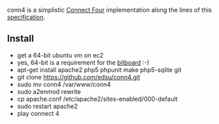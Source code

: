 conn4 is a simplistic [Connect Four](http://en.wikipedia.org/wiki/Connect_Four) implementation along the lines of this [specification](https://gist.github.com/jgonera/69930780b2c4b18f2838).

Install
-------

* get a 64-bit ubuntu vm on ec2
* yes, 64-bit is a requirement for the [bitboard](https://github.com/edsu/conn4/blob/master/models/game.php#L49)  :-)
* apt-get install apache2 php5 phpunit make php5-sqlite git
* git clone https://github.com/edsu/conn4.git
* sudo mv conn4 /var/www/conn4
* sudo a2enmod rewrite
* cp apache.conf /etc/apache2/sites-enabled/000-default
* sudo restart apache2
* play connect 4
